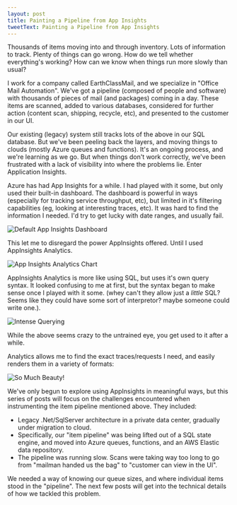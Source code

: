 ```yaml
---
layout: post
title: Painting a Pipeline from App Insights
tweetText: Painting a Pipeline from App Insights
---
```


Thousands of items moving into and through inventory.  Lots of information to track.  Plenty of things can go wrong.  How do we tell whether everything's working?  How can we know when things run more slowly than usual?

I work for a company called EarthClassMail, and we specialize in "Office Mail Automation".  We've got a pipeline (composed of people and software) with thousands of pieces of mail (and packages) coming in a day.  These items are scanned, added to various databases, considered for further action (content scan, shipping, recycle, etc), and presented to the customer in our UI.

Our existing (legacy) system still tracks lots of the above in our SQL database.  But we've been peeling back the layers, and moving things to clouds (mostly Azure queues and functions).  It's an ongoing process, and we're learning as we go.  But when things don't work correctly, we've been frustrated with a lack of visibility into where the problems lie.  Enter Application Insights.

Azure has had App Insights for a while.  I had played with it some, but only used their built-in dashboard.  The dashboard is powerful in ways (especially for tracking service throughput, etc), but limited in it's filtering capabilities (eg, looking at interesting traces, etc).  It was hard to find the information I needed.  I'd try to get lucky with date ranges, and usually fail.

<img src="{{ site.baseurl }}/images/azure_deployment.png" alt="Default App Insights Dashboard"/>

This let me to disregard the power AppInsights offered.  Until I used AppInsights Analytics.

<img src="{{ site.baseurl }}/images/analytics1.png" alt="App Insights Analytics Chart"/>

AppInsights Analytics is more like using SQL, but uses it's own query syntax.  It looked confusing to me at first, but the syntax began to make sense once I played with it some.  (whey can't they allow just a *little* SQL?  Seems like they could have some sort of interpretor?  maybe someone could write one.).  

<img src="{{ site.baseurl }}/images/hard-query.png" alt="Intense Querying"/>

While the above seems crazy to the untrained eye, you get used to it after a while.

Analytics allows me to find the exact traces/requests I need, and easily renders them in a variety of formats:

<img src="{{ site.baseurl }}/images/google-render-results.png" alt="So Much Beauty!"/>

We've only begun to explore using AppInsights in meaningful ways, but this series of posts will focus on the challenges encountered when instrumenting the item pipeline mentioned above.  They included:

* Legacy .Net/SqlServer architecture in a private data center, gradually under migration to cloud.
* Specifically, our "item pipeline" was being lifted out of a SQL state engine, and moved into Azure queues, functions, and an AWS Elastic data repository.  
* The pipeline was running slow.  Scans were taking way too long to go from "mailman handed us the bag" to "customer can view in the UI".

We needed a way of knowing our queue sizes, and where individual items stood in the "pipeline".  The next few posts will get into the technical details of how we tackled this problem.